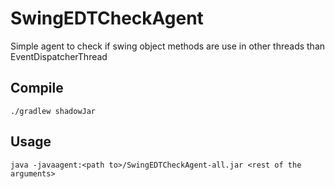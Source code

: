 # SwingEDTCheckAgent

Simple agent to check if swing object methods are use in other threads than EventDispatcherThread

## Compile
`./gradlew shadowJar`

## Usage
`java -javaagent:<path to>/SwingEDTCheckAgent-all.jar <rest of the arguments>`
